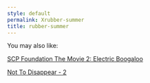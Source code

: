```yaml
---
style: default
permalink: Xrubber-summer
title: rubber-summer
---
```

You may also like:

[SCP Foundation The Movie 2: Electric Boogaloo](http://scp-wiki.net/scp-foundation-the-movie-2)

[Not To Disappear - 2](http://scp-wiki.net/not-to-disappear-2)

